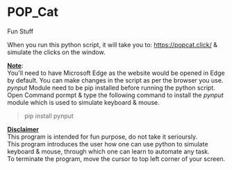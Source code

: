 # POP_Cat
Fun Stuff

When you run this python script, it will take you to: https://popcat.click/ & simulate the clicks on the window. <br>

<u>**Note**</u>:<br>
You'll need to have Microsoft Edge as the website would be opened in Edge by default. You can make changes in the script as per the browser you use.<br>
*pynput* Module need to be pip installed before running the python script.<br>
Open Command pormpt & type the following command to install the *pynput* module which is used to simulate keyboard & mouse.<br>
> pip install pynput

<u>**Disclaimer**</u><br>
This program is intended for fun purpose, do not take it serioursly. <br>
This program introduces the user how one can use python to simulate keyboard & mouse, through which one can learn to automate any task.<br>
To terminate the program, move the cursor to top left corner of your screen.
